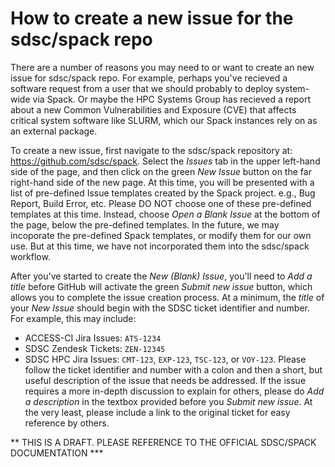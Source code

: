 # How to create a new issue for the sdsc/spack repo

There are a number of reasons you may need to or want to create an 
new issue for sdsc/spack repo. For example, perhaps you've recieved 
a software request from a user that we should probably to deploy 
system-wide via Spack. Or maybe the HPC Systems Group has recieved 
a report about a new Common Vulnerabilities and Exposure (CVE) that 
affects critical system software like SLURM, which our Spack 
instances rely on as an external package. 

To create a new issue, first navigate to the sdsc/spack repository at:
https://github.com/sdsc/spack. Select the *Issues* tab in the upper 
left-hand side of the page, and then click on the green *New Issue* 
button on the far right-hand side of the new page. At this time, 
you will be presented with a list of pre-defined Issue templates 
created by the Spack project. e.g., Bug Report, Build Error, etc. 
Please DO NOT choose one of these pre-defined templates at this time. 
Instead, choose *Open a Blank Issue* at the bottom of the page, 
below the pre-defined templates. In the future, we may incoporate 
the pre-defined Spack templates, or modify them for our own use. 
But at this time, we have not incorporated them into the sdsc/spack 
workflow.

After you've started to create the *New (Blank) Issue*, you'll 
need to *Add a title* before GitHub will activate the green *Submit 
new issue* button, which allows you to complete the issue creation 
process. At a minimum, the *title* of your *New Issue* should begin
with the SDSC ticket identifier and number. For example, this may
include:
- ACCESS-CI Jira Issues: `ATS-1234`
- SDSC Zendesk Tickets: `ZEN-12345`
- SDSC HPC Jira Issues: `CMT-123`, `EXP-123`, `TSC-123`, or `VOY-123`.
Please follow the ticket identifier and number with a colon and then
a short, but useful description of the issue that needs be addressed.
If the issue requires a more in-depth discussion to explain for
others, please do *Add a description* in the textbox provided before
you *Submit new issue*. At the very least, please include a link to
the original ticket for easy reference by others.

** THIS IS A DRAFT. PLEASE REFERENCE TO THE OFFICIAL SDSC/SPACK DOCUMENTATION ***
